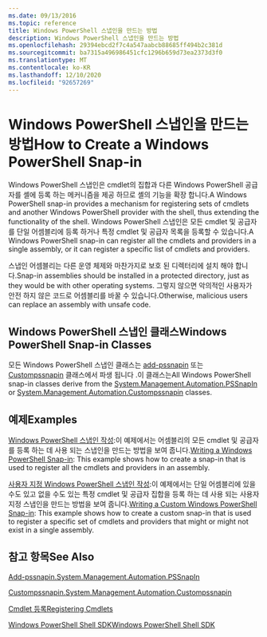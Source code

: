 ```yaml
---
ms.date: 09/13/2016
ms.topic: reference
title: Windows PowerShell 스냅인을 만드는 방법
description: Windows PowerShell 스냅인을 만드는 방법
ms.openlocfilehash: 29394ebcd2f7c4a547aabcb88685ff494b2c381d
ms.sourcegitcommit: ba7315a496986451cfc1296b659d73ea2373d3f0
ms.translationtype: MT
ms.contentlocale: ko-KR
ms.lasthandoff: 12/10/2020
ms.locfileid: "92657269"
---
```

# <a name="how-to-create-a-windows-powershell-snap-in"></a><span data-ttu-id="f2a23-103">Windows PowerShell 스냅인을 만드는 방법</span><span class="sxs-lookup"><span data-stu-id="f2a23-103">How to Create a Windows PowerShell Snap-in</span></span>

<span data-ttu-id="f2a23-104">Windows PowerShell 스냅인은 cmdlet의 집합과 다른 Windows PowerShell 공급자를 셸에 등록 하는 메커니즘을 제공 하므로 셸의 기능을 확장 합니다.</span><span class="sxs-lookup"><span data-stu-id="f2a23-104">A Windows PowerShell snap-in provides a mechanism for registering sets of cmdlets and another Windows PowerShell provider with the shell, thus extending the functionality of the shell.</span></span> <span data-ttu-id="f2a23-105">Windows PowerShell 스냅인은 모든 cmdlet 및 공급자를 단일 어셈블리에 등록 하거나 특정 cmdlet 및 공급자 목록을 등록할 수 있습니다.</span><span class="sxs-lookup"><span data-stu-id="f2a23-105">A Windows PowerShell snap-in can register all the cmdlets and providers in a single assembly, or it can register a specific list of cmdlets and providers.</span></span>

<span data-ttu-id="f2a23-106">스냅인 어셈블리는 다른 운영 체제와 마찬가지로 보호 된 디렉터리에 설치 해야 합니다.</span><span class="sxs-lookup"><span data-stu-id="f2a23-106">Snap-in assemblies should be installed in a protected directory, just as they would be with other operating systems.</span></span> <span data-ttu-id="f2a23-107">그렇지 않으면 악의적인 사용자가 안전 하지 않은 코드로 어셈블리를 바꿀 수 있습니다.</span><span class="sxs-lookup"><span data-stu-id="f2a23-107">Otherwise, malicious users can replace an assembly with unsafe code.</span></span>

## <a name="windows-powershell-snap-in-classes"></a><span data-ttu-id="f2a23-108">Windows PowerShell 스냅인 클래스</span><span class="sxs-lookup"><span data-stu-id="f2a23-108">Windows PowerShell Snap-in Classes</span></span>

<span data-ttu-id="f2a23-109">모든 Windows PowerShell 스냅인 클래스는 [add-pssnapin](/dotnet/api/System.Management.Automation.PSSnapIn) 또는 [Custompssnapin](/dotnet/api/System.Management.Automation.CustomPSSnapIn) 클래스에서 파생 됩니다 .이 클래스는</span><span class="sxs-lookup"><span data-stu-id="f2a23-109">All Windows PowerShell snap-in classes derive from the [System.Management.Automation.PSSnapIn](/dotnet/api/System.Management.Automation.PSSnapIn) or [System.Management.Automation.Custompssnapin](/dotnet/api/System.Management.Automation.CustomPSSnapIn) classes.</span></span>

## <a name="examples"></a><span data-ttu-id="f2a23-110">예제</span><span class="sxs-lookup"><span data-stu-id="f2a23-110">Examples</span></span>

<span data-ttu-id="f2a23-111">[Windows PowerShell 스냅인 작성](./writing-a-windows-powershell-snap-in.md):이 예제에서는 어셈블리의 모든 cmdlet 및 공급자를 등록 하는 데 사용 되는 스냅인을 만드는 방법을 보여 줍니다.</span><span class="sxs-lookup"><span data-stu-id="f2a23-111">[Writing a Windows PowerShell Snap-in](./writing-a-windows-powershell-snap-in.md): This example shows how to create a snap-in that is used to register all the cmdlets and providers in an assembly.</span></span>

<span data-ttu-id="f2a23-112">[사용자 지정 Windows PowerShell 스냅인 작성](./writing-a-custom-windows-powershell-snap-in.md):이 예제에서는 단일 어셈블리에 있을 수도 있고 없을 수도 있는 특정 cmdlet 및 공급자 집합을 등록 하는 데 사용 되는 사용자 지정 스냅인을 만드는 방법을 보여 줍니다.</span><span class="sxs-lookup"><span data-stu-id="f2a23-112">[Writing a Custom Windows PowerShell Snap-in](./writing-a-custom-windows-powershell-snap-in.md): This example shows how to create a custom snap-in that is used to register a specific set of cmdlets and providers that might or might not exist in a single assembly.</span></span>

## <a name="see-also"></a><span data-ttu-id="f2a23-113">참고 항목</span><span class="sxs-lookup"><span data-stu-id="f2a23-113">See Also</span></span>

[<span data-ttu-id="f2a23-114">Add-pssnapin.</span><span class="sxs-lookup"><span data-stu-id="f2a23-114">System.Management.Automation.PSSnapIn</span></span>](/dotnet/api/System.Management.Automation.PSSnapIn)

[<span data-ttu-id="f2a23-115">Custompssnapin.</span><span class="sxs-lookup"><span data-stu-id="f2a23-115">System.Management.Automation.Custompssnapin</span></span>](/dotnet/api/System.Management.Automation.CustomPSSnapIn)

[<span data-ttu-id="f2a23-116">Cmdlet 등록</span><span class="sxs-lookup"><span data-stu-id="f2a23-116">Registering Cmdlets</span></span>](./registering-cmdlets.md)

[<span data-ttu-id="f2a23-117">Windows PowerShell Shell SDK</span><span class="sxs-lookup"><span data-stu-id="f2a23-117">Windows PowerShell Shell SDK</span></span>](../windows-powershell-reference.md)
